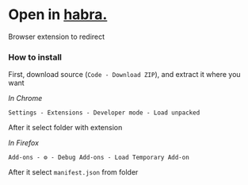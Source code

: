 # Open in [habra.](https://habra.js.org)

Browser extension to redirect

### How to install

First, download source (`Code - Download ZIP`), and extract it where you want

*In Chrome*

`Settings - Extensions - Developer mode - Load unpacked`

After it select folder with extension

*In Firefox*

`Add-ons - ⚙ - Debug Add-ons - Load Temporary Add-on`

After it select `manifest.json` from folder
